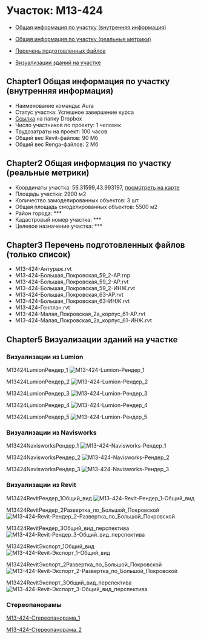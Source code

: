# Участок: M13-424

* [Общая информация по участку (внутренняя информация)](#Chapter1)

* [Общая информация по участку (реальные метрики)](#Chapter2)

* [Перечень подготовленных файлов](#Chapter3)

* [Визуализации зданий на участке](#Chapter5)

## <a id="test">Chapter1</a> Общая информация по участку (внутренняя информация)
+ Наименование команды: Aura
+ Статус участка: Успешное завершение курса
+ [Ссылка](https://www.dropbox.com/sh/wvvgv1nw1iqred9/AAAasbZ8MJXrgVxKctVTV7qua/M13_424?dl=0) на папку Dropbox
+ Число участников по проекту: 1 человек
+ Трудозатраты на проект: 100 часов
+ Общий вес Revit-файлов: 90 Мб
+ Общий вес Renga-файлов: 2 Мб
## <a id="test">Chapter2</a> Общая информация по участку (реальные метрики)
+ Координаты участка: 56.31599,43.993197, [посмотреть на карте]("yandex.ru/maps/47/nizhny-novgorod/?ll=56.31599%2C43.993197&z=19")
+ Площадь участка: 2900 м2
+ Количество замоделированных объектов: 3 шт.
+ Общая площадь смоделированных объектов: 5500 м2
+ Район города: *** 
+ Кадастровый номер участка: *** 
+ Целевое назначение участка: *** 
## <a id="test">Chapter3</a> Перечень подготовленных файлов (только список)
+ M13-424-Антураж.rvt
+ M13-424-Большая_Покровская_59_2-АР.rnp
+ M13-424-Большая_Покровская_59_2-АР.rvt
+ M13-424-Большая_Покровская_59_2-ИНЖ.rvt
+ M13-424-Большая_Покровская_63-АР.rvt
+ M13-424-Большая_Покровская_63-ИНЖ.rvt
+ M13-424-Генплан.rvt
+ M13-424-Малая_Покровская_2а_корпус_61-АР.rvt
+ M13-424-Малая_Покровская_2а_корпус_61-ИНЖ.rvt
## <a id="test">Chapter5</a> Визуализации зданий на участке
### Визуализации из Lumion
M13424LumionРендер_1
![M13-424-Lumion-Рендер_1](/Images/M13_424/M13-424-Lumion-Рендер_1_Compressed.jpg)

M13424LumionРендер_2
![M13-424-Lumion-Рендер_2](/Images/M13_424/M13-424-Lumion-Рендер_2_Compressed.jpg)

M13424LumionРендер_3
![M13-424-Lumion-Рендер_3](/Images/M13_424/M13-424-Lumion-Рендер_3_Compressed.jpg)

M13424LumionРендер_4
![M13-424-Lumion-Рендер_4](/Images/M13_424/M13-424-Lumion-Рендер_4_Compressed.jpg)

M13424LumionРендер_5
![M13-424-Lumion-Рендер_5](/Images/M13_424/M13-424-Lumion-Рендер_5_Compressed.jpg)

### Визуализации из Navisworks
M13424NavisworksРендер_1
![M13-424-Navisworks-Рендер_1](/Images/M13_424/M13-424-Navisworks-Рендер_1_Compressed.jpg)

M13424NavisworksРендер_2
![M13-424-Navisworks-Рендер_2](/Images/M13_424/M13-424-Navisworks-Рендер_2_Compressed.jpg)

M13424NavisworksРендер_3
![M13-424-Navisworks-Рендер_3](/Images/M13_424/M13-424-Navisworks-Рендер_3_Compressed.jpg)

### Визуализации из Revit
M13424RevitРендер_1Общий_вид
![M13-424-Revit-Рендер_1-Общий_вид](/Images/M13_424/M13-424-Revit-Рендер_1-Общий_вид_Compressed.jpg)

M13424RevitРендер_2Развертка_по_Большой_Покровской
![M13-424-Revit-Рендер_2-Развертка_по_Большой_Покровской](/Images/M13_424/M13-424-Revit-Рендер_2-Развертка_по_Большой_Покровской_Compressed.jpg)

M13424RevitРендер_3Общий_вид_перспектива
![M13-424-Revit-Рендер_3-Общий_вид_перспектива](/Images/M13_424/M13-424-Revit-Рендер_3-Общий_вид_перспектива_Compressed.jpg)

M13424RevitЭкспорт_1Общий_вид
![M13-424-Revit-Экспорт_1-Общий_вид](/Images/M13_424/M13-424-Revit-Экспорт_1-Общий_вид_Compressed.jpg)

M13424RevitЭкспорт_2Развертка_по_Большой_Покровской
![M13-424-Revit-Экспорт_2-Развертка_по_Большой_Покровской](/Images/M13_424/M13-424-Revit-Экспорт_2-Развертка_по_Большой_Покровской_Compressed.jpg)

M13424RevitЭкспорт_3Общий_вид_перспектива
![M13-424-Revit-Экспорт_3-Общий_вид_перспектива](/Images/M13_424/M13-424-Revit-Экспорт_3-Общий_вид_перспектива_Compressed.jpg)

### Стереопанорамы
[M13-424-Стереопанорама_1](https://pano.autodesk.com/pano.html?url=jpgs/c7c969a5-0824-4556-9b69-3e3f83a5d6c5&version=2)

[M13-424-Стереопанорама_2](https://pano.autodesk.com/pano.html?url=jpgs/63a486fc-d43c-450f-bf1e-6b235f289e36&version=2)

